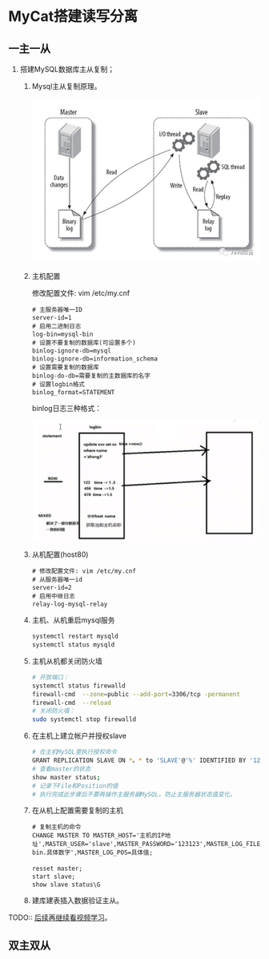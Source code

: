 # MyCat搭建读写分离

## 一主一从

1. 搭建MySQL数据库主从复制；

   1. Mysql主从复制原理。

      ![Mysql主从复制原理](img/RWSeparation/1606768-20190408141304873-785770801.png)

   2. 主机配置

      修改配置文件: vim /etc/my.cnf

      ```properties
      # 主服务器唯一ID
      server-id=1
      # 启用二进制日志
      log-bin=mysql-bin
      # 设置不要复制的数据库(可设置多个)
      binlog-ignore-db=mysql
      binlog-ignore-db=information_schema
      # 设置需要复制的数据库
      binlog-do-db=需要复制的主数据库的名字
      # 设置logbin格式
      binlog_format=STATEMENT
      ```

      binlog日志三种格式：

      ![image-20201229152506814](img/RWSeparation/image-20201229152506814.png)

   3. 从机配置(host80)
   
      ```properties
      # 修改配置文件: vim /etc/my.cnf
      # 从服务器唯一id
      server-id=2
      # 启用中继日志
      relay-log-mysql-relay
      ```
      
   4. 主机、从机重启mysql服务
   
      ```bash
      systemctl restart mysqld
      systemctl status mysqld
      ```
   
   5. 主机从机都关闭防火墙
   
      ```bash
      # 开放端口：
      systemctl status firewalld
      firewall-cmd  --zone=public --add-port=3306/tcp -permanent
      firewall-cmd  --reload
      # 关闭防火墙：
      sudo systemctl stop firewalld
      ```
   
   6. 在主机上建立帐户并授权slave
   
      ```bash
      # 在主机MySQL里执行授权命令
      GRANT REPLICATION SLAVE ON *。* to 'SLAVE'@'%' IDENTIFIED BY '123456';
      # 查看master的状态
      show master status;
      # 记录下File和Position的值
      # 执行完成此步骤后不要再操作主服务器MySQL，防止主服务器状态值变化。
      ```
   
   7. 在从机上配置需要复制的主机
   
      ```mysql
      # 复制主机的命令
      CHANGE MASTER TO MASTER_HOST='主机的IP地址',MASTER_USER='slave',MASTER_PASSWORD='123123',MASTER_LOG_FILE='mysql-bin.具体数字',MASTER_LOG_POS=具体值;
      
      resset master;
      start slave;
      show slave status\G
      ```
   
   8. 建库建表插入数据验证主从。

TODO:: [后续再继续看视频学习](https://www.bilibili.com/video/BV1WJ411x7bD?p=11)。

## 双主双从

